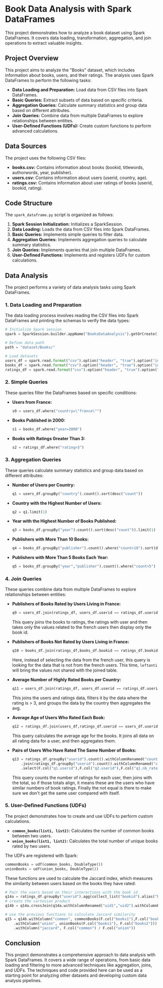 # Book Data Analysis with Spark DataFrames

This project demonstrates how to analyze a book dataset using Spark DataFrames. It covers data loading, transformation, aggregation, and join operations to extract valuable insights.

## Project Overview

This project aims to analyze the "Books" dataset, which includes information about books, users, and their ratings. The analysis uses Spark DataFrames to perform the following tasks:

*   **Data Loading and Preparation:** Load data from CSV files into Spark DataFrames.
*   **Basic Queries:** Extract subsets of data based on specific criteria.
*   **Aggregation Queries:** Calculate summary statistics and group data based on different attributes.
*   **Join Queries:** Combine data from multiple DataFrames to explore relationships between entities.
*   **User-Defined Functions (UDFs):** Create custom functions to perform advanced calculations.

## Data Sources

The project uses the following CSV files:

*   **books.csv:** Contains information about books (bookid, titlewords, authorwords, year, publisher).
*   **users.csv:** Contains information about users (userid, country, age).
*   **ratings.csv:** Contains information about user ratings of books (userid, bookid, rating).

## Code Structure

The `spark_dataframe.py` script is organized as follows:

1.  **Spark Session Initialization:** Initializes a SparkSession.
2.  **Data Loading:** Loads the data from CSV files into Spark DataFrames.
3.  **Basic Queries:** Implements simple queries to filter data.
4.  **Aggregation Queries:** Implements aggregation queries to calculate summary statistics.
5.  **Join Queries:** Implements queries that join multiple DataFrames.
6.  **User-Defined Functions:** Implements and registers UDFs for custom calculations.

## Data Analysis

The project performs a variety of data analysis tasks using Spark DataFrames.

### 1. Data Loading and Preparation

The data loading process involves reading the CSV files into Spark DataFrames and printing the schemas to verify the data types:

```python
# Initialize Spark session
spark = SparkSession.builder.appName("BooksDataAnalysis").getOrCreate()

# Define data path
path = "dataset/Books/"

# Load datasets
users_df = spark.read.format("csv").option("header", "true").option("inferSchema", "true").load(path + "users.csv")
books_df = spark.read.format("csv").option("header", "true").option("inferSchema", "true").load(path + "books.csv")
ratings_df = spark.read.format("csv").option("header", "true").option("inferSchema", "true").load(path + "ratings.csv")
```

### 2. Simple Queries

These queries filter the DataFrames based on specific conditions:

*   **Users from France:**

    ```python
    s0 = users_df.where("country=\"france\"")
    ```

*   **Books Published in 2000:**

    ```python
    s1 = books_df.where("year=2000")
    ```

*   **Books with Ratings Greater Than 3:**

    ```python
    s2 = ratings_df.where("rating>3")
    ```

### 3. Aggregation Queries

These queries calculate summary statistics and group data based on different attributes:

*   **Number of Users per Country:**

    ```python
    q1 = users_df.groupBy("country").count().sort(desc("count"))
    ```

*   **Country with the Highest Number of Users:**

    ```python
    q2 = q1.limit(1)
    ```

*   **Year with the Highest Number of Books Published:**

    ```python
    q3 = books_df.groupBy("year").count().sort(desc("count")).limit(1)
    ```

*   **Publishers with More Than 10 Books:**

    ```python
    q4 = books_df.groupBy("publisher").count().where("count>10").sort(desc("count"))
    ```
*   **Publishers with More Than 5 Books Each Year:**
    ```python
    q5 = books_df.groupBy("year","publisher").count().where("count>5")
    ```

### 4. Join Queries

These queries combine data from multiple DataFrames to explore relationships between entities:

*   **Publishers of Books Rated by Users Living in France:**

    ```python
    q9 = users_df.join(ratings_df, users_df.userid == ratings_df.userid).filter(users_df.country == "france").join(books_df,ratings_df.bookid == books_df.bookid).select(books_df.publisher).distinct()
    ```
    This query joins the books to ratings, the ratings with user and then takes only the values related to the french users then display only the book id.

*   **Publishers of Books Not Rated by Users Living in France:**

    ```python
    q10 = books_df.join(ratings_df,books_df.bookid == ratings_df.bookid,"leftanti").join(users_df,ratings_df.userid == users_df.userid,"leftanti").select(books_df.publisher).distinct()
    ```

    Here, instead of selecting the data from the french user, this query is looking for the data that is not from the french users. This time, `leftanti` will bring the values not shared with the joined table.

*   **Average Number of Highly Rated Books per Country:**

    ```python
    q11 = users_df.join(ratings_df, users_df.userid == ratings_df.userid).filter(ratings_df.rating > 3).groupBy(users_df.country).agg(F.avg(ratings_df.bookid))
    ```
    This joins the users and ratings data, filters it by the data where the rating is > 3, and groups the data by the country then aggregates the avg.

*   **Average Age of Users Who Rated Each Book:**

    ```python
    q12 = ratings_df.join(users_df,ratings_df.userid == users_df.userid).groupBy(ratings_df.bookid).agg(F.avg(users_df.age))
    ```

    This query calculates the average age for the books. It joins all data on all rating data for a user, and then aggregates them.

*   **Pairs of Users Who Have Rated The Same Number of Books:**
    ```python
    q13 = ratings_df.groupBy("userid").count().withColumnRenamed("count","nb_rated").alias("q1")\
        .join(ratings_df.groupBy("userid").count().withColumnRenamed("count","nb_rated").alias("q2"),F.col("q1.nb_rated")==F.col("q2.nb_rated"))\
        .select(F.col("q1.userid"),F.col("q2.userid"),F.col("q1.nb_rated")).filter(F.col("q1.userid")!=F.col("q2.userid"))
    ```

    This query counts the number of ratings for each user, then joins with the total, so if those totals align, it means these are the users who have similar numbers of book ratings. Finally the not equal is there to make sure we don't get the same user compared with itself.

### 5. User-Defined Functions (UDFs)

The project demonstrates how to create and use UDFs to perform custom calculations.

*   **`common_books(list1, list2)`:** Calculates the number of common books between two users.
*   **`union_books(list1, list2)`:** Calculates the total number of unique books rated by two users.

The UDFs are registered with Spark:

```python
commonBooks = udf(common_books, DoubleType())
unionBooks = udf(union_books, DoubleType())
```

These functions are used to calculate the Jaccard index, which measures the similarity between users based on the books they have rated:

```python
# Pair the users based on their interactions with the book id
q14a = ratings_df.groupBy("userid").agg(collect_list("bookid").alias("books1")).withColumnRenamed("userid","uid1")
# create the cartesian product
q14b = q14a.crossJoin(q14a.withColumnRenamed("uid1","uid2").withColumnRenamed("books1","books2"))

# use the previous functions to calculate Jaccard similarity
q15 = q14b.withColumn("common", commonBooks(F.col("books1"),F.col("books2"))) \
    .withColumn("union", unionBooks(F.col("books1"), F.col("books2"))) \
    .withColumn("jaccard", F.col("common") / F.col("union"))
```

## Conclusion

This project demonstrates a comprehensive approach to data analysis with Spark DataFrames. It covers a wide range of operations, from basic data loading and filtering to more advanced techniques like aggregation, joins, and UDFs. The techniques and code provided here can be used as a starting point for analyzing other datasets and developing custom data analysis pipelines.
